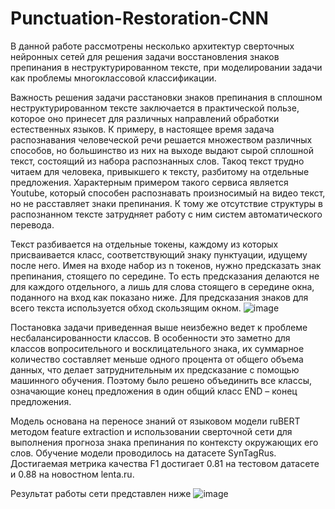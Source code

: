 # Punctuation-Restoration-CNN
В данной работе рассмотрены несколько архитектур сверточных нейронных сетей для решения задачи восстановления знаков препинания в неструктурированном тексте, при моделировании задачи как проблемы многоклассовой классификации.

Важность решения задачи расстановки знаков препинания в сплошном неструктурированном тексте заключается в практической пользе, которое оно принесет для различных направлений обработки естественных языков. К примеру, в настоящее время задача распознавания человеческой речи решается множеством различных способов, но большинство из них на выходе выдают сырой сплошной текст, состоящий из набора распознанных слов. Такоq текст трудно читаем для человека, привыкшего к тексту, разбитому на отдельные предложения. Характерным примером такого сервиса является Youtube, который способен распознавать произносимый на видео текст, но не расставляет знаки препинания. К тому же отсутствие структуры в распознанном тексте затрудняет работу с ним систем автоматического перевода. 

Текст разбивается на отдельные токены, каждому из которых присваивается класс, соответствующий знаку пунктуации, идущему после него. Имея на входе набор из n токенов, нужно предсказать знак препинания, стоящего по середине. То есть предсказания делаются не для каждого отдельного, а лишь для слова стоящего в середине окна, поданного на вход как показано ниже. Для предсказания знаков для всего текста используется обход скользящим окном.
![image](https://user-images.githubusercontent.com/56964428/175308544-5a9fe76a-6828-4a82-87e1-8d822f9897d2.png)

Постановка задачи приведенная выше неизбежно ведет к проблеме несбалансированности классов. В особенности это заметно для классов вопросительного и восклицательного знака, их суммарное количество составляет меньше одного процента от общего объема данных, что делает затруднительным их предсказание с помощью машинного обучения. Поэтому было решено объединить все классы, означающие конец предложения в один общий класс END – конец предложения.

Модель основана на переносе знаний от языковом модели ruBERT методом feature extraction и использовании сверточной сети для выполнения прогноза знака препинания по контексту окружающих его слов. Обучение модели проводилось на датасете SynTagRus. Достигаемая метрика качества F1 достигает 0.81 на тестовом датасете и 0.88 на новостном lenta.ru.  

Результат работы сети представлен ниже
![image](https://user-images.githubusercontent.com/56964428/175309137-6fc726ba-0149-4ab0-b47f-220451d99f74.png)
